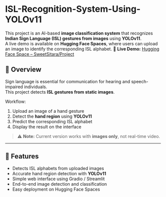 # ISL-Recognition-System-Using-YOLOv11
This project is an AI-based **image classification system** that recognizes **Indian Sign Language (ISL) gestures from images** using **YOLOv11**.  
A live demo is available on **Hugging Face Spaces**, where users can upload an image to identify the corresponding ISL alphabet.
🔗 **Live Demo:** [Hugging Face Space – SweetSitara/Project](https://huggingface.co/spaces/SweetSitara/Project)
## 📘 Overview

Sign language is essential for communication for hearing and speech-impaired individuals.  
This project detects **ISL gestures from static images**.

Workflow:

1. Upload an image of a hand gesture  
2. Detect the **hand region** using **YOLOv11**  
3. Predict the corresponding ISL alphabet  
4. Display the result on the interface  

> ⚠️ **Note:** Current version works with **images only**, not real-time video.

---

## 🚀 Features

- Detects ISL alphabets from uploaded images  
- Accurate hand region detection with **YOLOv11**  
- Simple web interface using Gradio / Streamlit  
- End-to-end image detection and classification  
- Easy deployment on Hugging Face Spaces  
